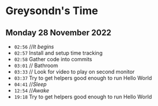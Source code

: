 # Greysondn's Time

## Monday 28 November 2022

- `02:56` //_It begins_
- `02:57` Install and setup time tracking
- `02:58` Gather code into commits
- `03:01` // Bathroom
- `03:33` // Look for video to play on second monitor
- `03:37` Try to get helpers good enough to run Hello World
- `04:41` //_Sleep_
- `12:54` //_Awake_
- `19:18` Try to get helpers good enough to run Hello World